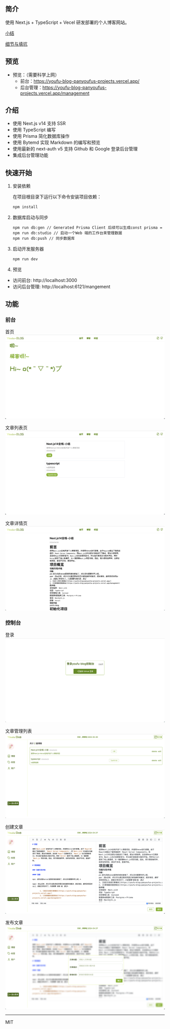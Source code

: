 ## 简介
使用 Next.js + TypeScript + Vecel 研发部署的个人博客网站。

[小结](./SUMMARY.md)

[细节与填坑](./DETAILS.md)

## 预览

- 预览：（需要科学上网）
  - 前台：https://youfu-blog-panyoufus-projects.vercel.app/
  - 后台管理：https://youfu-blog-panyoufus-projects.vercel.app/management

## 介绍

- 使用 Next.js v14 支持 SSR
- 使用 TypeScript 编写
- 使用 Prisma 简化数据库操作
- 使用 Bytemd 实现 Markdown 的编写和预览
- 使用最新的 next-auth v5 支持 Github 和 Google 登录后台管理
- 集成后台管理功能

## 快速开始
1. 安装依赖

    在项目根目录下运行以下命令安装项目依赖：
    ```bash
    npm install
    ```

2. 数据库启动与同步
    ```bash
    npm run db:gen // Generated Prisma Client 后续可以生成const prisma = new PrismaClient() 实例来操作数据库
    npm run db:studio // 启动一个Web 端的工作台来管理数据
    npm run db:push // 同步数据库
    ```

3. 启动开发服务器

    ```bash
    npm run dev
    ```

4. 预览

- 访问前台: http://localhost:3000
- 访问后台管理: http://localhost:6121/mangement




## 功能
### 前台
首页
<img src="./public/images/blog-home.png" alt="blog-home" /> 

文章列表页
<img src="./public/images/blog-list.png" alt="blog-list" /> 

文章详情页
<img src="./public/images/blog-content.png" alt="blog-content" /> 

### 控制台
登录
<img src="./public/images/mg-login.png" alt="mg-login" /> 

文章管理列表
<img src="./public/images/mg-blogs.png" alt="mg-blogs" /> 

创建文章
<img src="./public/images/mg-create.png" alt="mg-create" /> 

发布文章
<img src="./public/images/mg-commit.png" alt="mg-commit" /> 

----
MIT
